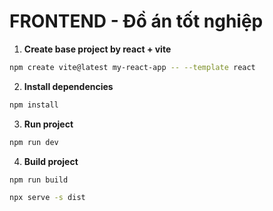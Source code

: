 # FRONTEND - Đồ án tốt nghiệp

1. **Create base project by react + vite**

```bash
npm create vite@latest my-react-app -- --template react
```

2. **Install dependencies**

```bash
npm install
```

3. **Run project**

```bash
npm run dev
```

4. **Build project**

```bash
npm run build
```
```bash
npx serve -s dist
```
